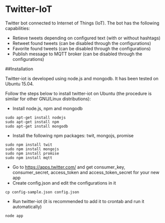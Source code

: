 # Twitter-IoT
Twitter bot connected to Internet of Things (IoT). The bot has the following capabilities:
* Retieve tweets depending on configured text (with or without hashtags)
* Retweet found tweets (can be disabled through the configurations)
* Favorite found tweets (can be disabled through the configurations)
* Publish message to MQTT broker (can be disabled through the configurations)

##Installation

Twitter-iot is developed using node.js and mongodb. It has been tested on Ubuntu 15.04.

Follow the steps below to install twitter-iot on Ubuntu (the procedure is similar for other GNU/Linux distributions):
* Install node.js, npm and mongodb
```
sudo apt-get install nodejs
sudo apt-get install npm
sudo apt-get install mongodb
```
* Install the following npm packages: twit, mongojs, promise
```
sudo npm install twit
sudo npm install mongojs
sudo npm install promise
sudo npm install mqtt
```
* Go to https://apps.twitter.com/ and get consumer_key, consumer_secret, access_token and access_token_secret for your new app
* Create config.json and edit the configurations in it
```
cp config-sample.json config.json
```
* Run twitter-iot (it is recommended to add it to crontab and run it automatically)
```
node app
```

